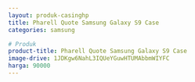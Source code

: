 ```yaml
---
layout: produk-casinghp
title: Pharell Quote Samsung Galaxy S9 Case
categories: samsung

# Produk
product-title: Pharell Quote Samsung Galaxy S9 Case
image-drive: 1JDKgw6NahL3IQUeYGuwHTUMAbbmWIYFC
harga: 90000
---
```

